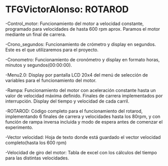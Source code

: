 # TFGVictorAlonso: ROTAROD
-Control_motor: Funcionamiento del motor a velocidad constante, programado para velocidades de hasta 600 rpm aprox. Paramos
                el motor mediante un final de carrera.

-Crono_segundos: Funcionamiento de crómetro y display en segundos. Este es el que utilizaremos para el proyecto.

-Cronometro: Funcionamiento de cronómetro y display en formato horas, minutos y segundos(00:00:00).

-Menu2.0: Display por pantalla LCD 20x4 del menú de selección de variables para el funcionamiento del motor.

-Rampa: Funcionamiento del motor con aceleración constante hasta un valor de velocidad máxima definido. Finales de carrera 
        implementados por interrupción. Display del tiempo y velocidad de cada carril.

-ROTAROD: Código completo para el funcionamiento del rotarod, implementando 6 finales de carrera y velocidades hasta los 80rpm, y con función de rampa inversa incluida y modo de espera antes de comenzar el experimento.
        
-Vector velocidad: Hoja de texto donde está guardado el vector velocidad completo(hasta los 600 rpm)

-Velocidad de giro del motor: Tabla de excel con los cálculos del tiempo para las distintas velocidades.
